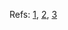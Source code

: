 

Refs: [1](https://joshi-bharat.github.io/projects/visual_slam_comparison/), [2](https://www.youtube.com/watch?v=ymI3FmwU9AY), [3](https://rpg.ifi.uzh.ch/docs/ICRA18_Delmerico.pdfs)
